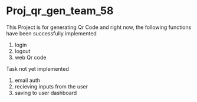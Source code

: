 # Proj_qr_gen_team_58
This Project is for generating Qr Code and right now,
the following functions have been successfully implemented
1. login
2. logout
3. web Qr code


Task not yet implemented
1. email auth
2. recieving inputs from the user
3. saving to user dashboard
